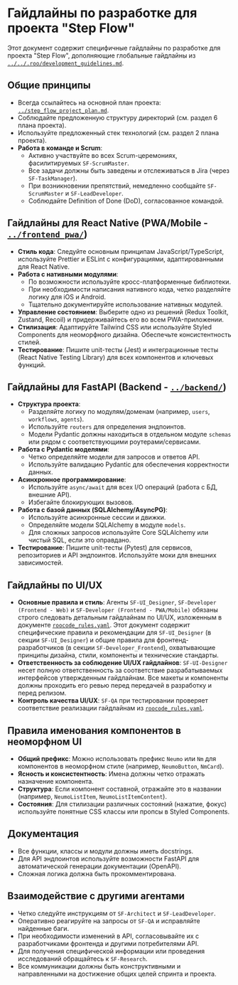 # Гайдлайны по разработке для проекта "Step Flow"

Этот документ содержит специфичные гайдлайны по разработке для проекта "Step Flow", дополняющие глобальные гайдлайны из [`../../.roo/development_guidelines.md`](../../.roo/development_guidelines.md).

## Общие принципы
*   Всегда ссылайтесь на основной план проекта: [`../step_flow_project_plan.md`](../step_flow_project_plan.md).
*   Соблюдайте предложенную структуру директорий (см. раздел 6 плана проекта).
*   Используйте предложенный стек технологий (см. раздел 2 плана проекта).
*   **Работа в команде и Scrum**:
    *   Активно участвуйте во всех Scrum-церемониях, фасилитируемых `SF-ScrumMaster`.
    *   Все задачи должны быть заведены и отслеживаться в Jira (через `SF-TaskManager`).
    *   При возникновении препятствий, немедленно сообщайте `SF-ScrumMaster` и `SF-LeadDeveloper`.
    *   Соблюдайте Definition of Done (DoD), согласованное командой.

## Гайдлайны для React Native (PWA/Mobile - [`../frontend_pwa/`](../frontend_pwa/))
*   **Стиль кода**: Следуйте основным принципам JavaScript/TypeScript, используйте Prettier и ESLint с конфигурациями, адаптированными для React Native.
*   **Работа с нативными модулями**:
    *   По возможности используйте кросс-платформенные библиотеки.
    *   При необходимости написания нативного кода, четко разделяйте логику для iOS и Android.
    *   Тщательно документируйте использование нативных модулей.
*   **Управление состоянием**: Выберите одно из решений (Redux Toolkit, Zustand, Recoil) и придерживайтесь его во всем PWA-приложении.
*   **Стилизация**: Адаптируйте Tailwind CSS или используйте Styled Components для неоморфного дизайна. Обеспечьте консистентность стилей.
*   **Тестирование**: Пишите unit-тесты (Jest) и интеграционные тесты (React Native Testing Library) для всех компонентов и ключевых функций.

## Гайдлайны для FastAPI (Backend - [`../backend/`](../backend/))
*   **Структура проекта**:
    *   Разделяйте логику по модулям/доменам (например, `users`, `workflows`, `agents`).
    *   Используйте `routers` для определения эндпоинтов.
    *   Модели Pydantic должны находиться в отдельном модуле `schemas` или рядом с соответствующими роутерами/сервисами.
*   **Работа с Pydantic моделями**:
    *   Четко определяйте модели для запросов и ответов API.
    *   Используйте валидацию Pydantic для обеспечения корректности данных.
*   **Асинхронное программирование**:
    *   Используйте `async/await` для всех I/O операций (работа с БД, внешние API).
    *   Избегайте блокирующих вызовов.
*   **Работа с базой данных (SQLAlchemy/AsyncPG)**:
    *   Используйте асинхронные сессии и движки.
    *   Определяйте модели SQLAlchemy в модуле `models`.
    *   Для сложных запросов используйте Core SQLAlchemy или чистый SQL, если это оправдано.
*   **Тестирование**: Пишите unit-тесты (Pytest) для сервисов, репозиториев и API эндпоинтов. Используйте моки для внешних зависимостей.

## Гайдлайны по UI/UX

*   **Основные правила и стиль**: Агенты `SF-UI_Designer`, `SF-Developer (Frontend - Web)` и `SF-Developer (Frontend - PWA/Mobile)` обязаны строго следовать детальным гайдлайнам по UI/UX, изложенным в документе [`roocode_rules.yaml`](./roocode_rules.yaml). Этот документ содержит специфические правила и рекомендации для `SF-UI_Designer` (в секции `SF-UI_Designer`) и общие правила для фронтенд-разработчиков (в секции `SF-Developer_Frontend`), охватывающие принципы дизайна, стили, компоненты и технические стандарты.
*   **Ответственность за соблюдение UI/UX гайдлайнов**: `SF-UI-Designer` несет полную ответственность за соответствие разрабатываемых интерфейсов утвержденным гайдлайнам. Все макеты и компоненты должны проходить его ревью перед передачей в разработку и перед релизом.
*   **Контроль качества UI/UX**: `SF-QA` при тестировании проверяет соответствие реализации гайдлайнам из [`roocode_rules.yaml`](./roocode_rules.yaml).

## Правила именования компонентов в неоморфном UI
*   **Общий префикс**: Можно использовать префикс `Neumo` или `Nm` для компонентов в неоморфном стиле (например, `NeumoButton`, `NmCard`).
*   **Ясность и консистентность**: Имена должны четко отражать назначение компонента.
*   **Структура**: Если компонент составной, отражайте это в названии (например, `NeumoListItem`, `NeumoListItemContent`).
*   **Состояния**: Для стилизации различных состояний (нажатие, фокус) используйте понятные CSS классы или пропсы в Styled Components.

## Документация
*   Все функции, классы и модули должны иметь docstrings.
*   Для API эндпоинтов используйте возможности FastAPI для автоматической генерации документации (OpenAPI).
*   Сложная логика должна быть прокомментирована.

## Взаимодействие с другими агентами
*   Четко следуйте инструкциям от `SF-Architect` и `SF-LeadDeveloper`.
*   Оперативно реагируйте на запросы от `SF-QA` и исправляйте найденные баги.
*   При необходимости изменений в API, согласовывайте их с разработчиками фронтенда и другими потребителями API.
*   Для получения специфической информации или проведения исследований обращайтесь к `SF-Research`.
*   Все коммуникации должны быть конструктивными и направленными на достижение общих целей спринта и проекта.